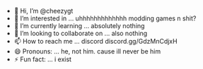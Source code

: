 - 👋 Hi, I’m @cheezygt
- 👀 I’m interested in ... uhhhhhhhhhhhhh modding games n shit?
- 🌱 I’m currently learning ... absolutely nothing
- 💞️ I’m looking to collaborate on ... also nothing
- 📫 How to reach me ... discord discord.gg/GdzMnCdjxH
- 😄 Pronouns: ... he, not him. cause ill never be him
- ⚡ Fun fact: ... i exist

<!---
cheezygt/cheezygt is a ✨ special ✨ repository because its `README.md` (this file) appears on your GitHub profile.
You can click the Preview link to take a look at your changes.
--->
